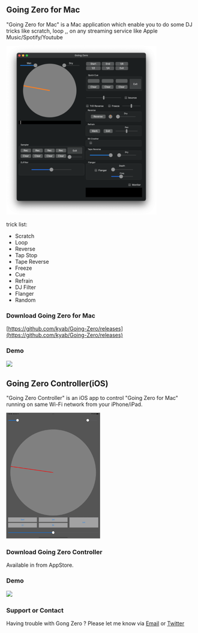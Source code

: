 ## Going Zero for Mac

"Going Zero for Mac" is a Mac application which enable you to do some DJ tricks like scratch, loop ,, on any streaming service like Apple Music/Spotify/Youtube

<img src="./GoingZero_forMac.png" alt="Going Zero for Mac" width="400"/>

trick list:
- Scratch
- Loop
- Reverse
- Tap Stop
- Tape Reverse
- Freeze
- Cue
- Refrain
- DJ Filter
- Flanger
- Random

### Download Going Zero for Mac
[https://github.com/kyab/Going-Zero/releases](https://github.com/kyab/Going-Zero/releases)

### Demo
[![](https://img.youtube.com/vi/wMbHxi1-s9s/0.jpg)](https://www.youtube.com/watch?v=wMbHxi1-s9s)


## Going Zero Controller(iOS)
"Going Zero Controller" is an iOS app to control "Going Zero for Mac" running on same Wi-Fi network from your iPhone/iPad.

<img src="./GoingZero_iPad.png" alt="Going Zero Controller" width="250"/>

### Download Going Zero Controller
Available in from AppStore.

### Demo
[![](https://img.youtube.com/vi/KmAr8PCVP08/0.jpg)](https://www.youtube.com/watch?v=KmAr8PCVP08)


### Support or Contact

Having trouble with Gong Zero ? Please let me know via [Email](kyossi212@gmail.com) or [Twitter](https://twitter.com/kyab212)
